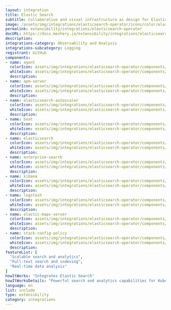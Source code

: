 ```yaml
---
layout: integration
title: Elastic Search
subtitle: Collaborative and visual infrastructure as design for Elastic Search
image: /assets/img/integrations/elasticsearch-operator/icons/color/elasticsearch-operator-color.svg
permalink: extensibility/integrations/elasticsearch-operator
docURL: https://docs.meshery.io/extensibility/integrations/elasticsearch-operator
description: 
integrations-category: Observability and Analysis
integrations-subcategory: Logging
registrant: GitHub
components: 
- name: agent
  colorIcon: assets/img/integrations/elasticsearch-operator/components/agent/icons/color/agent-color.svg
  whiteIcon: assets/img/integrations/elasticsearch-operator/components/agent/icons/white/agent-white.svg
  description: 
- name: apm-server
  colorIcon: assets/img/integrations/elasticsearch-operator/components/apm-server/icons/color/apm-server-color.svg
  whiteIcon: assets/img/integrations/elasticsearch-operator/components/apm-server/icons/white/apm-server-white.svg
  description: 
- name: elasticsearch-autoscaler
  colorIcon: assets/img/integrations/elasticsearch-operator/components/elasticsearch-autoscaler/icons/color/elasticsearch-autoscaler-color.svg
  whiteIcon: assets/img/integrations/elasticsearch-operator/components/elasticsearch-autoscaler/icons/white/elasticsearch-autoscaler-white.svg
  description: 
- name: beat
  colorIcon: assets/img/integrations/elasticsearch-operator/components/beat/icons/color/beat-color.svg
  whiteIcon: assets/img/integrations/elasticsearch-operator/components/beat/icons/white/beat-white.svg
  description: 
- name: elasticsearch
  colorIcon: assets/img/integrations/elasticsearch-operator/components/elasticsearch/icons/color/elasticsearch-color.svg
  whiteIcon: assets/img/integrations/elasticsearch-operator/components/elasticsearch/icons/white/elasticsearch-white.svg
  description: 
- name: enterprise-search
  colorIcon: assets/img/integrations/elasticsearch-operator/components/enterprise-search/icons/color/enterprise-search-color.svg
  whiteIcon: assets/img/integrations/elasticsearch-operator/components/enterprise-search/icons/white/enterprise-search-white.svg
  description: 
- name: kibana
  colorIcon: assets/img/integrations/elasticsearch-operator/components/kibana/icons/color/kibana-color.svg
  whiteIcon: assets/img/integrations/elasticsearch-operator/components/kibana/icons/white/kibana-white.svg
  description: 
- name: logstash
  colorIcon: assets/img/integrations/elasticsearch-operator/components/logstash/icons/color/logstash-color.svg
  whiteIcon: assets/img/integrations/elasticsearch-operator/components/logstash/icons/white/logstash-white.svg
  description: 
- name: elastic-maps-server
  colorIcon: assets/img/integrations/elasticsearch-operator/components/elastic-maps-server/icons/color/elastic-maps-server-color.svg
  whiteIcon: assets/img/integrations/elasticsearch-operator/components/elastic-maps-server/icons/white/elastic-maps-server-white.svg
  description: 
- name: stack-config-policy
  colorIcon: assets/img/integrations/elasticsearch-operator/components/stack-config-policy/icons/color/stack-config-policy-color.svg
  whiteIcon: assets/img/integrations/elasticsearch-operator/components/stack-config-policy/icons/white/stack-config-policy-white.svg
  description: 
featureList: [
  "Scalable search and analytics",
  "Full-text search and indexing",
  "Real-time data analysis"
]
howItWorks: "Integrates Elastic Search"
howItWorksDetails: "Powerful search and analytics capabilities for Kubernetes data"
language: en
list: include
type: extensibility
category: integrations
---
```

